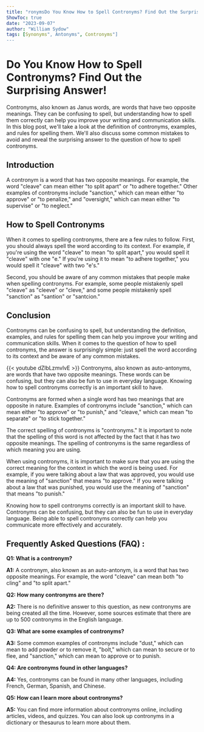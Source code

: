 ```yaml
---
title: "ronymsDo You Know How to Spell Contronyms? Find Out the Surprising Answer!"
ShowToc: true 
date: "2023-09-07"
author: "William Sydow" 
tags: [Synonyms", Antonyms", Contronyms"]
---
```

# Do You Know How to Spell Contronyms? Find Out the Surprising Answer!

Contronyms, also known as Janus words, are words that have two opposite meanings. They can be confusing to spell, but understanding how to spell them correctly can help you improve your writing and communication skills. In this blog post, we'll take a look at the definition of contronyms, examples, and rules for spelling them. We'll also discuss some common mistakes to avoid and reveal the surprising answer to the question of how to spell contronyms.

## Introduction

A contronym is a word that has two opposite meanings. For example, the word "cleave" can mean either "to split apart" or "to adhere together." Other examples of contronyms include "sanction," which can mean either "to approve" or "to penalize," and "oversight," which can mean either "to supervise" or "to neglect."

## How to Spell Contronyms

When it comes to spelling contronyms, there are a few rules to follow. First, you should always spell the word according to its context. For example, if you're using the word "cleave" to mean "to split apart," you would spell it "cleave" with one "e." If you're using it to mean "to adhere together," you would spell it "cleave" with two "e's."

Second, you should be aware of any common mistakes that people make when spelling contronyms. For example, some people mistakenly spell "cleave" as "cleeve" or "cleve," and some people mistakenly spell "sanction" as "santion" or "santcion."

## Conclusion

Contronyms can be confusing to spell, but understanding the definition, examples, and rules for spelling them can help you improve your writing and communication skills. When it comes to the question of how to spell contronyms, the answer is surprisingly simple: just spell the word according to its context and be aware of any common mistakes.

{{< youtube dZlbLzmvlvE >}} 
Contronyms, also known as auto-antonyms, are words that have two opposite meanings. These words can be confusing, but they can also be fun to use in everyday language. Knowing how to spell contronyms correctly is an important skill to have.

Contronyms are formed when a single word has two meanings that are opposite in nature. Examples of contronyms include "sanction," which can mean either "to approve" or "to punish," and "cleave," which can mean "to separate" or "to stick together."

The correct spelling of contronyms is "contronyms." It is important to note that the spelling of this word is not affected by the fact that it has two opposite meanings. The spelling of contronyms is the same regardless of which meaning you are using.

When using contronyms, it is important to make sure that you are using the correct meaning for the context in which the word is being used. For example, if you were talking about a law that was approved, you would use the meaning of "sanction" that means "to approve." If you were talking about a law that was punished, you would use the meaning of "sanction" that means "to punish."

Knowing how to spell contronyms correctly is an important skill to have. Contronyms can be confusing, but they can also be fun to use in everyday language. Being able to spell contronyms correctly can help you communicate more effectively and accurately.

## Frequently Asked Questions (FAQ) :
**Q1: What is a contronym?**

**A1:** A contronym, also known as an auto-antonym, is a word that has two opposite meanings. For example, the word "cleave" can mean both "to cling" and "to split apart." 

**Q2: How many contronyms are there?**

**A2:** There is no definitive answer to this question, as new contronyms are being created all the time. However, some sources estimate that there are up to 500 contronyms in the English language. 

**Q3: What are some examples of contronyms?**

**A3:** Some common examples of contronyms include "dust," which can mean to add powder or to remove it, "bolt," which can mean to secure or to flee, and "sanction," which can mean to approve or to punish. 

**Q4: Are contronyms found in other languages?**

**A4:** Yes, contronyms can be found in many other languages, including French, German, Spanish, and Chinese. 

**Q5: How can I learn more about contronyms?**

**A5:** You can find more information about contronyms online, including articles, videos, and quizzes. You can also look up contronyms in a dictionary or thesaurus to learn more about them.





